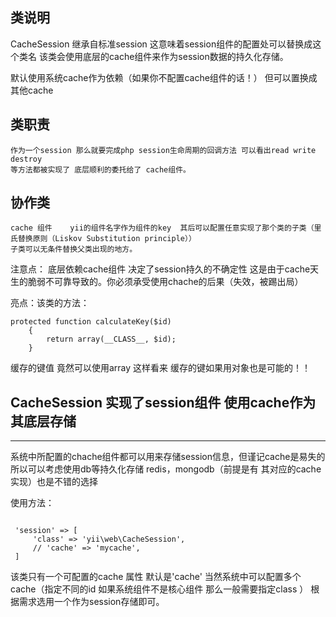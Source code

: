类说明
------------------
CacheSession 继承自标准session  这意味着session组件的配置处可以替换成这个类名
该类会使用底层的cache组件来作为session数据的持久化存储。

默认使用系统cache作为依赖（如果你不配置cache组件的话！） 但可以置换成其他cache


类职责
------------------
    作为一个session 那么就要完成php session生命周期的回调方法 可以看出read write destroy
    等方法都被实现了 底层顺利的委托给了 cache组件。


协作类
------------------
    cache 组件    yii的组件名字作为组件的key  其后可以配置任意实现了那个类的子类（里氏替换原则（Liskov Substitution principle））
    子类可以无条件替换父类出现的地方。


注意点：
    底层依赖cache组件 决定了session持久的不确定性 这是由于cache天生的脆弱不可靠导致的。你必须承受使用chache的后果（失效，被踢出局）

亮点：该类的方法：
```
protected function calculateKey($id)
	{
		return array(__CLASS__, $id);
	}

```
缓存的键值 竟然可以使用array  这样看来 缓存的键如果用对象也是可能的！！


##  CacheSession 实现了session组件 使用cache作为其底层存储
------------

系统中所配置的chache组件都可以用来存储session信息，但谨记cache是易失的 所以可以考虑使用db等持久化存储 redis，mongodb（前提是有
其对应的cache实现）也是不错的选择

使用方法：
~~~

 'session' => [
     'class' => 'yii\web\CacheSession',
     // 'cache' => 'mycache',
 ]

~~~


该类只有一个可配置的cache 属性 默认是'cache' 当然系统中可以配置多个cache（指定不同的id 如果系统组件不是核心组件 那么一般需要指定class
） 根据需求选用一个作为session存储即可。
